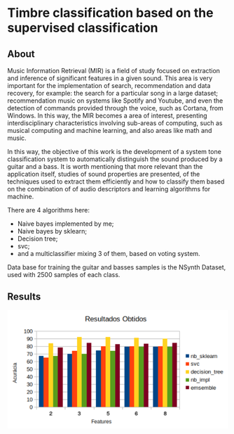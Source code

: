 # Timbre classification based on the supervised classification

About
-----
Music Information Retrieval (MIR) is a field of study focused on extraction and inference of significant features in a given sound. 
This area is very important for the implementation of search, recommendation and data recovery, for example: the search for a particular song in a large dataset; recommendation music on systems like Spotify and Youtube, and even the detection of commands provided through the voice, such as Cortana, from Windows. In this way, the MIR becomes a area of ​​interest, presenting interdisciplinary characteristics involving sub-areas of computing, such as musical computing and machine learning, and also areas like math and music.

In this way, the objective of this work is the development of a system tone classification system to automatically distinguish the sound produced by a guitar and a bass.
It is worth mentioning that more relevant than the application itself, studies of sound properties are presented, of the techniques used to extract them efficiently and how to classify them based on the combination of of audio descriptors and learning algorithms for machine.

There are 4 algorithms here:
* Naive bayes implemented by me;
* Naive bayes by sklearn;
* Decision tree;
* svc;
* and a multiclassifier mixing 3 of them, based on voting system.

Data base for training the guitar and basses samples is the NSynth Dataset, used with 2500 samples of each class.


Results
-----------

![GitHub Logo](/final_result.png)
